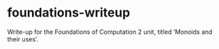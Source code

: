 foundations-writeup
===================

Write-up for the Foundations of Computation 2 unit, titled ‘Monoids and their uses’.
